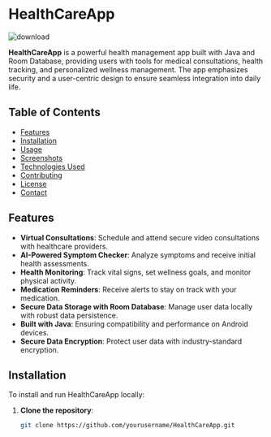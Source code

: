 # HealthCareApp

![download](https://github.com/user-attachments/assets/b37f8ab1-5c19-4701-b98b-836b6526c90d)



**HealthCareApp** is a powerful health management app built with Java and Room Database, providing users with tools for medical consultations, health tracking, and personalized wellness management. The app emphasizes security and a user-centric design to ensure seamless integration into daily life.

## Table of Contents

- [Features](#features)
- [Installation](#installation)
- [Usage](#usage)
- [Screenshots](#screenshots)
- [Technologies Used](#technologies-used)
- [Contributing](#contributing)
- [License](#license)
- [Contact](#contact)

## Features

- **Virtual Consultations**: Schedule and attend secure video consultations with healthcare providers.
- **AI-Powered Symptom Checker**: Analyze symptoms and receive initial health assessments.
- **Health Monitoring**: Track vital signs, set wellness goals, and monitor physical activity.
- **Medication Reminders**: Receive alerts to stay on track with your medication.
- **Secure Data Storage with Room Database**: Manage user data locally with robust data persistence.
- **Built with Java**: Ensuring compatibility and performance on Android devices.
- **Secure Data Encryption**: Protect user data with industry-standard encryption.

## Installation

To install and run HealthCareApp locally:

1. **Clone the repository**:
   ```bash
   git clone https://github.com/yourusername/HealthCareApp.git
